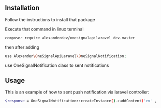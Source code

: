 
## Installation

Follow the instructions to install that package

Execute that command in linux terminal

```sh
composer require alexanderdev/onesignalapilaravel dev-master
```

then after adding 

```sh
use Alexander\OneSignalApiLaravel\OneSignalNotification;
```

use OneSignalNotification class to sent notifications

## Usage

This is an example of how to sent push notification via laravel controller:

```sh
$response = OneSignalNotification::createInstance()->addContent('en' , 'My message')->forActiveUsers()->sentPost();
```